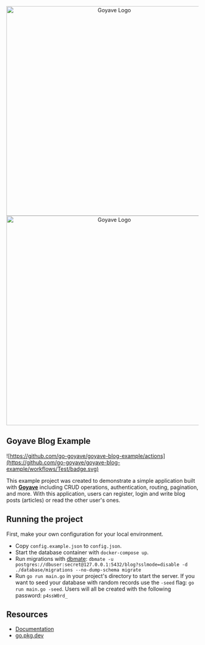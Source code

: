 <p align="center">
    <img src="https://raw.githubusercontent.com/go-goyave/goyave/master/resources/img/logo/goyave_text.png#gh-light-mode-only" alt="Goyave Logo" width="550"/>
    <img src="https://raw.githubusercontent.com/go-goyave/goyave/master/resources/img/logo/goyave_text_dark.png#gh-dark-mode-only" alt="Goyave Logo" width="550"/>
</p>

## Goyave Blog Example

![https://github.com/go-goyave/goyave-blog-example/actions](https://github.com/go-goyave/goyave-blog-example/workflows/Test/badge.svg)

This example project was created to demonstrate a simple application built with **[Goyave](https://github.com/go-goyave/goyave)** including CRUD operations, authentication, routing, pagination, and more. With this application, users can register, login and write blog posts (articles) or read the other user's ones.

## Running the project

First, make your own configuration for your local environment.

- Copy `config.example.json` to `config.json`.
- Start the database container with `docker-compose up`.
- Run migrations with [dbmate](https://github.com/amacneil/dbmate): `dbmate -u postgres://dbuser:secret@127.0.0.1:5432/blog?sslmode=disable -d ./database/migrations --no-dump-schema migrate`
- Run `go run main.go` in your project's directory to start the server. If you want to seed your database with random records use the `-seed` flag: `go run main.go -seed`. Users will all be created with the following password: `p4ssW0rd_`

## Resources

- [Documentation](https://goyave.dev)
- [go.pkg.dev](https://pkg.go.dev/goyave.dev/goyave/v5)